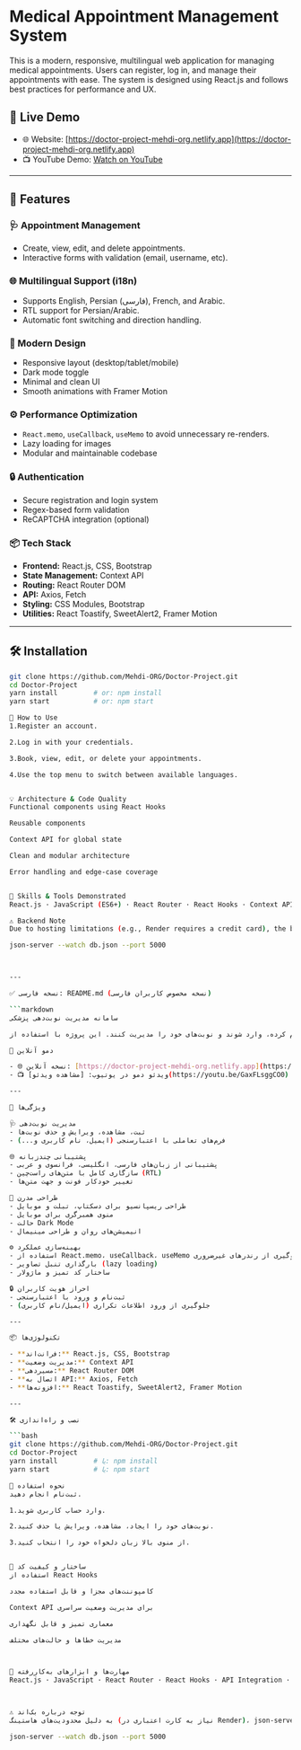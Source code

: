 # Medical Appointment Management System

This is a modern, responsive, multilingual web application for managing medical appointments. Users can register, log in, and manage their appointments with ease. The system is designed using React.js and follows best practices for performance and UX.

## 🚀 Live Demo

- 🌐 Website: [https://doctor-project-mehdi-org.netlify.app](https://doctor-project-mehdi-org.netlify.app)
- 📺 YouTube Demo: [Watch on YouTube](https://youtu.be/GaxFLsggCO0)

---

## 🌟 Features

### 🩺 Appointment Management
- Create, view, edit, and delete appointments.
- Interactive forms with validation (email, username, etc).

### 🌐 Multilingual Support (i18n)
- Supports English, Persian (فارسی), French, and Arabic.
- RTL support for Persian/Arabic.
- Automatic font switching and direction handling.

### 🎨 Modern Design
- Responsive layout (desktop/tablet/mobile)
- Dark mode toggle
- Minimal and clean UI
- Smooth animations with Framer Motion

### ⚙ Performance Optimization
- `React.memo`, `useCallback`, `useMemo` to avoid unnecessary re-renders.
- Lazy loading for images
- Modular and maintainable codebase

### 🔒 Authentication
- Secure registration and login system
- Regex-based form validation
- ReCAPTCHA integration (optional)

### 📦 Tech Stack

- **Frontend:** React.js, CSS, Bootstrap
- **State Management:** Context API
- **Routing:** React Router DOM
- **API:** Axios, Fetch
- **Styling:** CSS Modules, Bootstrap
- **Utilities:** React Toastify, SweetAlert2, Framer Motion

---

## 🛠️ Installation

```bash
git clone https://github.com/Mehdi-ORG/Doctor-Project.git
cd Doctor-Project
yarn install         # or: npm install
yarn start           # or: npm start

🧪 How to Use
1.Register an account.

2.Log in with your credentials.

3.Book, view, edit, or delete your appointments.

4.Use the top menu to switch between available languages.


💡 Architecture & Code Quality
Functional components using React Hooks

Reusable components

Context API for global state

Clean and modular architecture

Error handling and edge-case coverage


🧠 Skills & Tools Demonstrated
React.js · JavaScript (ES6+) · React Router · React Hooks · Context API · API Integration · Axios · JSON Server · Framer Motion · React Toastify · SweetAlert2 · Form Validation (Regex) · Responsive Design · RTL Support · Multilingual Apps

⚠ Backend Note
Due to hosting limitations (e.g., Render requires a credit card), the backend (json-server) is not deployed online. You can run it locally:

json-server --watch db.json --port 5000



---

✅ نسخه فارسی: README.md (نسخه مخصوص کاربران فارسی)

```markdown
سامانه مدیریت نوبت‌دهی پزشکی

این پروژه یک سامانه وب مدرن برای مدیریت نوبت‌دهی پزشکی است. کاربران می‌توانند ثبت‌نام کرده، وارد شوند و نوبت‌های خود را مدیریت کنند. این پروژه با استفاده از React.js و تکنولوژی‌های روز پیاده‌سازی شده و بهینه‌سازی‌های فراوانی در آن انجام شده است.

🚀 دمو آنلاین

- 🌐 نسخه آنلاین: [https://doctor-project-mehdi-org.netlify.app](https://doctor-project-mehdi-org.netlify.app)
- 📺 ویدئو دمو در یوتیوب: [مشاهده ویدئو](https://youtu.be/GaxFLsggCO0)

---

🌟 ویژگی‌ها

🩺 مدیریت نوبت‌دهی
- ثبت، مشاهده، ویرایش و حذف نوبت‌ها
- فرم‌های تعاملی با اعتبارسنجی (ایمیل، نام کاربری و...)

🌐 پشتیبانی چندزبانه
- پشتیبانی از زبان‌های فارسی، انگلیسی، فرانسوی و عربی
- سازگاری کامل با متن‌های راست‌چین (RTL)
- تغییر خودکار فونت و جهت متن‌ها

🎨 طراحی مدرن
- طراحی ریسپانسیو برای دسکتاپ، تبلت و موبایل
- منوی همبرگری برای موبایل
- حالت Dark Mode
- انیمیشن‌های روان و طراحی مینیمال

⚙ بهینه‌سازی عملکرد
- استفاده از React.memo، useCallback، useMemo برای جلوگیری از رندرهای غیرضروری
- بارگذاری تنبل تصاویر (lazy loading)
- ساختار کد تمیز و ماژولار

🔒 احراز هویت کاربران
- ثبت‌نام و ورود با اعتبارسنجی
- جلوگیری از ورود اطلاعات تکراری (ایمیل/نام کاربری)

---

📦 تکنولوژی‌ها

- **فرانت‌اند:** React.js, CSS, Bootstrap
- **مدیریت وضعیت:** Context API
- **مسیر‌دهی:** React Router DOM
- **اتصال به API:** Axios, Fetch
- **افزونه‌ها:** React Toastify, SweetAlert2, Framer Motion

---

🛠️ نصب و راه‌اندازی

```bash
git clone https://github.com/Mehdi-ORG/Doctor-Project.git
cd Doctor-Project
yarn install         # یا: npm install
yarn start           # یا: npm start

🧪 نحوه استفاده
ثبت‌نام انجام دهید.

1.وارد حساب کاربری شوید.

2.نوبت‌های خود را ایجاد، مشاهده، ویرایش یا حذف کنید.

3.از منوی بالا زبان دلخواه خود را انتخاب کنید.


🧠 ساختار و کیفیت کد
استفاده از React Hooks

کامپوننت‌های مجزا و قابل استفاده مجدد

Context API برای مدیریت وضعیت سراسری

معماری تمیز و قابل نگهداری

مدیریت خطاها و حالت‌های مختلف



🧠 مهارت‌ها و ابزارهای به‌کاررفته
React.js · JavaScript · React Router · React Hooks · API Integration · Axios · JSON Server · Framer Motion · React Toastify · SweetAlert2 · Form Validation (Regex) · طراحی واکنش‌گرا · چندزبانه · پشتیبانی RTL



⚠ توجه درباره بک‌اند
به دلیل محدودیت‌های هاستینگ (نیاز به کارت اعتباری در Render)، json-server فقط به‌صورت لوکال اجرا می‌شود:

json-server --watch db.json --port 5000


